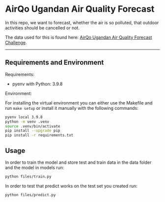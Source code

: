 # AirQo Ugandan Air Quality Forecast

In this repo, we want to forecast, whether the air is so polluted, that outdoor activities should be cancelled or not. 

The data used for this is found here: [AirQo Ugandan Air Quality Forecast Challenge](https://zindi.africa/competitions/airqo-ugandan-air-quality-forecast-challenge).

---
## Requirements and Environment

Requirements:
- pyenv with Python: 3.9.8

Environment: 

For installing the virtual environment you can either use the Makefile and run `make setup` or install it manually with the following commands: 

```Bash
pyenv local 3.9.8
python -m venv .venv
source .venv/bin/activate
pip install --upgrade pip
pip install -r requirements.txt
```

## Usage

In order to train the model and store test and train data in the data folder and the model in models run:

```bash
python files/train.py  
```

In order to test that predict works on the test set you created run:

```bash
python files/predict.py
```
